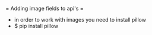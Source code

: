 
= Adding image fields to api's =
* in order to work with images you need to install pillow
* $ pip install pillow
